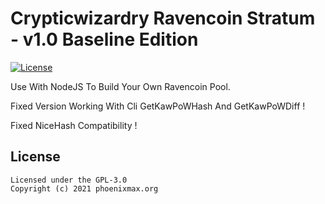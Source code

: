Crypticwizardry Ravencoin Stratum - v1.0 Baseline Edition
================

[![License](https://img.shields.io/badge/license-GPL--3.0-blue)](https://opensource.org/licenses/GPL-3.0)

Use With NodeJS To Build Your Own Ravencoin Pool.

Fixed Version Working With Cli GetKawPoWHash And GetKawPoWDiff !

Fixed NiceHash Compatibility !

## License
```
Licensed under the GPL-3.0
Copyright (c) 2021 phoenixmax.org
```
